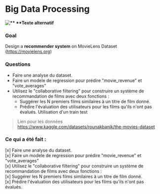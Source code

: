 # Big Data Processing
**![**  **Texte alternatif](https://encrypted-tbn0.gstatic.com/images?q=tbn:ANd9GcTP8aaOphPQYOGmAcNpHX2UTpxoFZ0lybd45o7ktXVJYA&s "Logo pyspark")**

### Goal
Design a **recommender system** on MovieLens Dataset (https://movielens.org)


### Questions 

- Faire une analyse du dataset.
- Faire un modele de regression pour prédire "movie_revenue" et "vote_averages"
- Utilisez le "collaborative filtering" pour construire un système de recommandation de films avec deux fonctions :
	- Suggérer les N premiers films similaires à un titre de film donné.
	- Prédire l'évaluation des utilisateurs pour les films qu'ils n'ont pas évalués. Utilisation d'un train test 


> Lien pour les données
https://www.kaggle.com/datasets/rounakbanik/the-movies-dataset


### Ce qui a été fait :
  


[x] Faire une analyse du dataset. <br>
[x] Faire un modele de regression pour prédire "movie_revenue" et "vote_averages" <br>
[x] Utilisez le "collaborative filtering" pour construire un système de recommandation de films avec deux fonctions : <br>
	[x] Suggérer les N premiers films similaires à un titre de film donné. <br>
	[x] Prédire l'évaluation des utilisateurs pour les films qu'ils n'ont pas évalués.  
